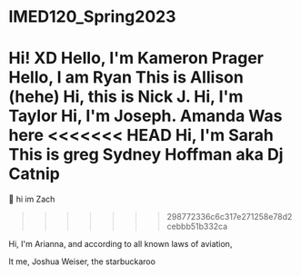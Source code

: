 # IMED120_Spring2023
Hi! XD
Hello, I'm Kameron Prager
Hello, I am Ryan
This is Allison (hehe)
Hi, this is Nick J.
Hi, I'm Taylor
Hi, I'm Joseph. 
Amanda Was here
<<<<<<< HEAD
Hi, I'm Sarah
This is greg
Sydney Hoffman aka Dj Catnip
=======
🤭 hi im Zach
>>>>>>> 298772336c6c317e271258e78d2cebbb51b332ca

Hi, I'm Arianna, and according to all known laws
of aviation,



It me, Joshua Weiser, the starbuckaroo
